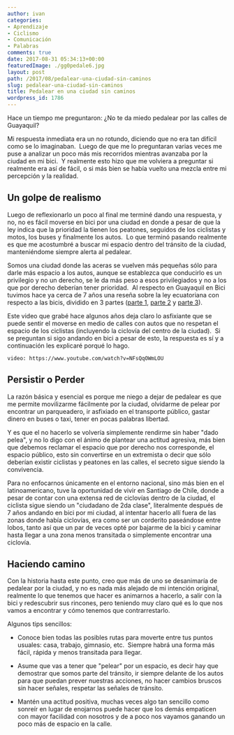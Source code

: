 ```yaml
---
author: ivan
categories:
- Aprendizaje
- Ciclismo
- Comunicación
- Palabras
comments: true
date: 2017-08-31 05:34:13+00:00
featuredImage: ./gg0pedale6.jpg
layout: post
path: /2017/08/pedalear-una-ciudad-sin-caminos
slug: pedalear-una-ciudad-sin-caminos
title: Pedalear en una ciudad sin caminos
wordpress_id: 1786
---
```


Hace un tiempo me preguntaron: ¿No te da miedo pedalear por las calles de Guayaquil?

Mi respuesta inmediata era un no rotundo, diciendo que no era tan difícil como se lo imaginaban.  Luego de que me lo preguntaran varias veces me puse a analizar un poco más mis recorridos mientras avanzaba por la ciudad en mi bici.  Y realmente esto hizo que me volviera a preguntar si realmente era así de fácil, o si más bien se había vuelto una mezcla entre mi percepción y la realidad.

## Un golpe de realismo

Luego de reflexionarlo un poco al final me terminé dando una respuesta, y no, no es fácil moverse en bici por una ciudad en donde a pesar de que la ley indica que la prioridad la tienen los peatones, seguidos de los ciclistas y motos, los buses y finalmente los autos.  Lo que terminó pasando realmente es que me acostumbré a buscar mi espacio dentro del tránsito de la ciudad, manteniéndome siempre alerta al pedalear.

Somos una ciudad donde las aceras se vuelven más pequeñas sólo para darle más espacio a los autos, aunque se establezca que conducirlo es un privilegio y no un derecho, se le da más peso a esos privilegiados y no a los que por derecho deberían tener prioridad.  Al respecto en Guayaquil en Bici tuvimos hace ya cerca de 7 años una reseña sobre la ley ecuatoriana con respecto a las bicis, dividido en 3 partes ([parte 1](http://guayaquilenbici.org/2010/09/02/la-ley-ecuatoriana-respecto-a-las-bicis), [parte 2](http://guayaquilenbici.org/2010/09/03/ley-ecuatoriana-respecto-a-las-bicis-2da-parte) y [parte 3](http://guayaquilenbici.org/2010/09/04/la-ley-ecuatoriana-respecto-a-las-bicis-3ra-parte)).

Este video que grabé hace algunos años deja claro lo asfixiante que se puede sentir el moverse en medio de calles con autos que no respetan el espacio de los ciclistas (incluyendo la ciclovía del centro de la ciudad).  Si se preguntan si sigo andando en bici a pesar de esto, la respuesta es sí y a continuación les explicaré porqué lo hago.

`video: https://www.youtube.com/watch?v=NFsQqOWmLOU`

## Persistir o Perder

La razón básica y esencial es porque me niego a dejar de pedalear es que me permite movilizarme fácilmente por la ciudad, olvidarme de pelear por encontrar un parqueadero, ir asfixiado en el transporte público, gastar dinero en buses o taxi, tener en pocas palabras libertad.

Y es que el no hacerlo se volvería simplemente rendirme sin haber "dado pelea", y no lo digo con el ánimo de plantear una actitud agresiva, más bien que debemos reclamar el espacio que por derecho nos corresponde, el espacio público, esto sin convertirse en un extremista o decir que sólo deberían existir ciclistas y peatones en las calles, el secreto sigue siendo la convivencia.

Para no enfocarnos únicamente en el entorno nacional, sino más bien en el latinoamericano, tuve la oportunidad de vivir en Santiago de Chile, donde a pesar de contar con una extensa red de ciclovías dentro de la ciudad, el ciclista sigue siendo un "ciudadano de 2da clase", literalmente después de 7 años andando en bici por mi ciudad, al intentar hacerlo allí fuera de las zonas donde había ciclovías, era como ser un corderito paseándose entre lobos, tanto así que un par de veces opté por bajarme de la bici y caminar hasta llegar a una zona menos transitada o simplemente encontrar una ciclovía.

## Haciendo camino

Con la historia hasta este punto, creo que más de uno se desanimaría de pedalear por la ciudad, y no es nada más alejado de mi intención original, realmente lo que tenemos que hacer es animarnos a hacerlo, a salir con la bici y redescubrir sus rincones, pero teniendo muy claro qué es lo que nos vamos a encontrar y cómo tenemos que contrarrestarlo.

Algunos tips sencillos:

- Conoce bien todas las posibles rutas para moverte entre tus puntos usuales: casa, trabajo, gimnasio, etc.  Siempre habrá una forma más fácil, rápida y menos transitada para llegar.

- Asume que vas a tener que "pelear" por un espacio, es decir hay que demostrar que somos parte del tránsito, ir siempre delante de los autos para que puedan prever nuestras acciones, no hacer cambios bruscos sin hacer señales, respetar las señales de tránsito.

- Mantén una actitud positiva, muchas veces algo tan sencillo como sonreír en lugar de enojarnos puede hacer que los demás empaticen con mayor facilidad con nosotros y de a poco nos vayamos ganando un poco más de espacio en la calle.